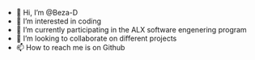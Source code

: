 - 👋 Hi, I’m @Beza-D
- 👀 I’m interested in coding
- 🌱 I’m currently participating in the ALX software engenering program
- 💞️ I’m looking to collaborate on different projects
- 📫 How to reach me is on Github

<!---
Beza-D/Beza-D is a ✨ special ✨ repository because its `README.md` (this file) appears on your GitHub profile.
You can click the Preview link to take a look at your changes.
--->
